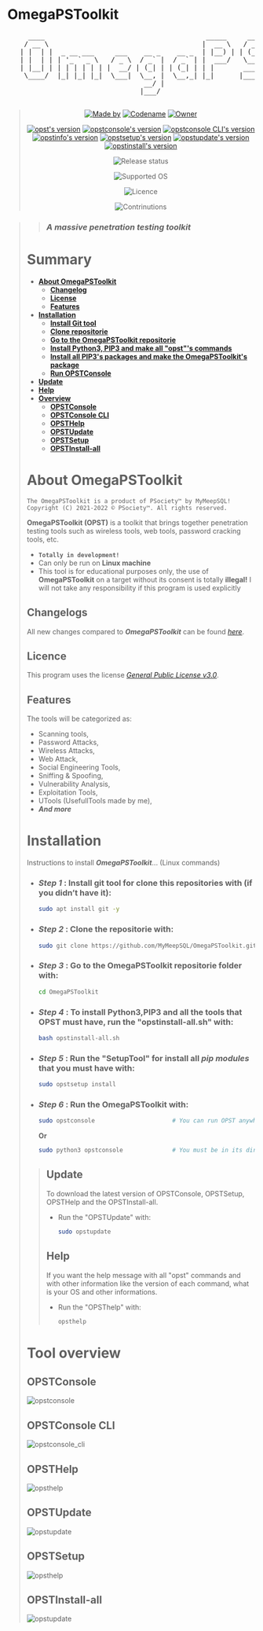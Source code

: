 <!--

#---[Metadata]---------------------------------------------------------------#
#  Filename ~ README.MD                   [Update: 2022-07-07 | 6:11  - PM]  #
#---[Info]-------------------------------------------------------------------#
#  A long description of OmegaPSToolkit                                      #
#  Language  ~  Markdown                                                     #
#---[Author]-----------------------------------------------------------------#
#  Thomas Pellissier ~ @MyMeepSQL                                            #
#  Copyright (C) 2021-2022 - © PSociety™ by MyMeepSQL. All rights reserved.  #
#---[Operating System]-------------------------------------------------------#
#  Developed for Linux                                                       #
#---[Licence]----------------------------------------------------------------#
#  GNU General Public License v3.0                                           #
#  -------------------------------                                           #
#  This program is free software; you can redistribute it and/or modify      #
#  it under the terms of the GNU General Public License as published by      #
#  the Free Software Foundation; either version 2 of the License, or         #
#  (at your option) any later version.                                       #
#                                                                            #
#  This program is distributed in the hope that it will be useful,           #
#  but WITHOUT ANY WARRANTY; without even the implied warranty of            #
#  MERCHANTABILITY or FITNESS FOR A PARTICULAR PURPOSE. See the              #
#  GNU General Public License for more details.                              #
#                                                                            #
#  You should have received a copy of the GNU General Public License along   #
#  with this program; if not, write to the Free Software Foundation, Inc.,   #
#  51 Franklin Street, Fifth Floor, Boston, MA 02110-1301 USA.               #
#----------------------------------------------------------------------------#

-->


# **OmegaPSToolkit**
 <pre>     ____                                       _____     _____   _______                   _   _   _   
    / __ \                                     |  __ \   / ____| |__   __|                 | | (_) | |  
   | |  | |  _ __ ___     ___    __ _    __ _  | |__) | | (___      | |      ___     ___   | |  _  | |_ 
   | |  | | | '_ ` _ \   / _ \  / _` |  / _` | |  ___/   \___ \     | |     / _ \   / _ \  | | | | | __|
   | |__| | | | | | | | |  __/ | (_| | | (_| | | |       ____) |    | |    | (_) | | (_) | | | | | | |_ 
    \____/  |_| |_| |_|  \___|  \__, |  \__,_| |_|      |_____/     |_|     \___/   \___/  |_| |_|  \__|
                                 __/ |                                                                  
                                |___/    

</pre>
         
<blockquote>
<p align="center">
  <a href="https://github.com/MyMeepSQL"><img src="https://img.shields.io/badge/Made%20by-Thomas%20Pellissier-informational?style=for-the-badge" alt="Made by"></a>
  <a href="https://github.com/MyMeepSQL"><img src="https://img.shields.io/badge/Codename-MyMeepSQL-informational?style=for-the-badge" alt="Codename"></a>
  <a href="https://github.com/PentestSociety-PSociety"><img src="https://img.shields.io/badge/Owner-©%20PSociety™-informational?style=for-the-badge" alt="Owner"></a>
</p>
<p align="center">
  <a href="https://github.com/MyMeepSQL/OmegaPSToolkit/blob/main/CHANGLOG.md"><img src="https://img.shields.io/badge/opst%20(the%20main%20command)%20version-0.0.1.8-brightgreen?style=for-the-badge" alt="opst's version"></a>
  <a href="https://github.com/MyMeepSQL/OmegaPSToolkit/blob/main/CHANGLOG.md"><img src="https://img.shields.io/badge/opstconsole%20version-0.0.1.8-brightgreen?style=for-the-badge" alt="opstconsole's version"></a>
  <a href="https://github.com/MyMeepSQL/OmegaPSToolkit/blob/main/CHANGLOG.md"><img src="https://img.shields.io/badge/opstconsole_CLI%20Version%20[BETA]-v0.0.1.5-red?style=for-the-badge" alt="opstconsole CLI's version"></a>
  <a href="https://github.com/MyMeepSQL/OmegaPSToolkit/blob/main/CHANGLOG.md"><img src="https://img.shields.io/badge/opstinfo%20version-v3.0-success?style=for-the-badge" alt="opstinfo's version"></a>
  <a href="https://github.com/MyMeepSQL/OmegaPSToolkit/blob/main/CHANGLOG.md"><img src="https://img.shields.io/badge/opstsetup%20version-v2.6-success?style=for-the-badge" alt="opstsetup's version"></a>
  <a href="https://github.com/MyMeepSQL/OmegaPSToolkit/blob/main/CHANGLOG.md"><img src="https://img.shields.io/badge/opstupdate%20version-v2.9-success?style=for-the-badge" alt="opstupdate's version"></a>
  <a href="https://github.com/MyMeepSQL/OmegaPSToolkit/blob/main/CHANGLOG.md"><img src="https://img.shields.io/badge/opstinstall%20version-v2.2-success?style=for-the-badge" alt="opstinstall's version"></a>
</p>
<p align="center">
 <img src="https://img.shields.io/badge/Release's%20 status-In%20Development-yellow?style=for-the-badge" alt="Release status">
</p>
<p align="center">
  <img src="https://img.shields.io/badge/Supported%20OS-Linux-brightgreen?style=for-the-badge" alt="Supported OS">
</p>
<p align="center">
  <img src="https://img.shields.io/badge/Licence-GNU%20GPL--3.0-important?style=for-the-badge" alt="Licence">
</p>
<p align="center">
  <img src="https://img.shields.io/badge/Contributions-Open%20!-yellow?style=for-the-badge" alt="Contrinutions">
</p>
</blockquote>

>> ### _**A massive penetration testing toolkit**_
> 
> # **Summary**
> - [**About OmegaPSToolkit**](https://github.com/MyMeepSQL/OmegaPSToolkit#about-omegapstoolkit)
>   - [**Changelog**](https://github.com/MyMeepSQL/OmegaPSToolkit#changelogs)
>   - [**License**](https://github.com/MyMeepSQL/OmegaPSToolkit#license)
>   - [**Features**](https://github.com/MyMeepSQL/OmegaPSToolkit#features)
> - [**Installation**](https://github.com/MyMeepSQL/OmegaPSToolkit#installation)
>   - [**Install Git tool**](https://github.com/MyMeepSQL/OmegaPSToolkit#step-1--install-git-tool-for-clone-this-repositories-with-if-you-didnt-have-it)
>   - [**Clone repositorie**](https://github.com/MyMeepSQL/OmegaPSToolkit#step-2--clone-the-repositorie-with)
>   - [**Go to the OmegaPSToolkit repositorie**](https://github.com/MyMeepSQL/OmegaPSToolkit#step-3--go-to-the-omegapstoolkit-repositorie-folder-with)
>   - [**Install Python3, PIP3 and make all "opst"'s commands**](https://github.com/MyMeepSQL/OmegaPSToolkit#step-4--to-install-python3-and-pip3-run-the-opstinstall-allsh-with)
>   - [**Install all PIP3's packages and make the OmegaPSToolkit's package**](https://github.com/MyMeepSQL/OmegaPSToolkit#step-5--run-the-setuptool-for-install-all-pip-modules-that-you-must-have-with)
>   - [**Run OPSTConsole**](https://github.com/MyMeepSQL/OmegaPSToolkit#step-6--run-the-omegapstoolkit-with)
> - [**Update**](https://github.com/MyMeepSQL/OmegaPSToolkit#update)
> - [**Help**](https://github.com/MyMeepSQL/OmegaPSToolkit#help)
> - [**Overview**](https://github.com/MyMeepSQL/OmegaPSToolkit#tool-overview)
>   - [**OPSTConsole**](https://github.com/MyMeepSQL/OmegaPSToolkit#opstconsole)
>   - [**OPSTConsole CLI**](https://github.com/MyMeepSQL/OmegaPSToolkit#opstconsole-cli)
>   - [**OPSTHelp**](https://github.com/MyMeepSQL/OmegaPSToolkit#opsthelp)
>   - [**OPSTUpdate**](https://github.com/MyMeepSQL/OmegaPSToolkit#opstupdate)
>   - [**OPSTSetup**](https://github.com/MyMeepSQL/OmegaPSToolkit#opstsetup)
>   - [**OPSTInstall-all**](https://github.com/MyMeepSQL/OmegaPSToolkit#opstinstall-all)
> # **About OmegaPSToolkit**
> ```
> The OmegaPSToolkit is a product of PSociety™ by MyMeepSQL!
> Copyright (C) 2021-2022 © PSociety™. All rights reserved.
> ```
>
>  **OmegaPSToolkit (OPST)** is a toolkit that brings together penetration testing tools such as wireless tools, web tools, password cracking tools, etc.
> * **`Totally in development!`**
> * Can only be run on **Linux machine**
> * This tool is for educational purposes only, the use of **OmegaPSToolkit** on a target without its consent is totally **illegal!** I will not take any responsibility if this program is used explicitly
> 
> ## **Changelogs**
> All new changes compared to _**OmegaPSToolkit**_ can be found _[here](https://github.com/MyMeepSQL/OmegaPSToolkit/blob/main/CHANGLOG.md)_.
> ## **Licence**
> This program uses the license _[General Public License v3.0](https://github.com/MyMeepSQL/OmegaPSToolkit/blob/main/LICENSE)_.
> ## **Features**
> The tools will be categorized as:
>  * Scanning tools,
>  * Password Attacks,
>  * Wireless Attacks,
>  * Web Attack,
>  * Social Engineering Tools,
>  * Sniffing & Spoofing,
>  * Vulnerability Analysis,
>  * Exploitation Tools,
>  * UTools (UsefullTools made by me),
>  * _**And more**_
> 
> # **Installation**
> Instructions to install ***OmegaPSToolkit***... (Linux commands)
> 
> * ### _Step 1_ : Install **git** tool for clone this repositories with (if you didn’t have it):
>   ```bash
>   sudo apt install git -y
>   ```
> * ### _Step 2_ : **Clone** the repositorie with:
>   ```bash
>   sudo git clone https://github.com/MyMeepSQL/OmegaPSToolkit.git
>   ```
> * ### _Step 3_ : Go to the **OmegaPSToolkit repositorie folder** with:
>   ```bash
>   cd OmegaPSToolkit
>   ```
> * ### _Step 4_ : To install **Python3**,**PIP3**  and **all the tools that OPST must have**, run the "opstinstall-all.sh" with:
>   ```bash
>   bash opstinstall-all.sh
>   ```
> * ### _Step 5_ : Run the "**SetupTool**" for install all _pip modules_ that you must have with:
>   ```bash
>   sudo opstsetup install
>   ```
> * ### _Step 6_ : Run the **OmegaPSToolkit** with:
>   ```bash
>   sudo opstconsole                      # You can run OPST anywhere (tell me if a problem appears) 
>   ```
>   **Or**
>   ```bash
>   sudo python3 opstconsole              # You must be in its directory to run OPST like this (/usr/share/OmegaPSToolkit/)
>   ```
>> ## **Update**
>>To download the latest version of OPSTConsole, OPSTSetup, OPSTHelp and the OPSTInstall-all.
>>* Run the "OPSTUpdate" with:
>>   ```bash
>>   sudo opstupdate
>>   ```
>> ## **Help**
>>If you want the help message with all "opst" commands and with other information like the version of each command, what is your OS and other informations.
>>* Run the "OPSThelp" with:
>>   ```bash
>>   opsthelp
>>   ```
>
> # Tool overview
> ## OPSTConsole
> ![opstconsole](https://github.com/MyMeepSQL/OmegaPSToolkit/blob/main/Screens/opstconsole_main_page.png)
> 
> ## OPSTConsole CLI
> ![opstconsole_cli](https://github.com/MyMeepSQL/OmegaPSToolkit/blob/main/Screens/opstconsole_cli.png)
> 
> ## OPSTHelp
> ![opsthelp](https://github.com/MyMeepSQL/OmegaPSToolkit/blob/main/Screens/opsthelp.png)
> 
> ## OPSTUpdate
> ![opstupdate](https://github.com/MyMeepSQL/OmegaPSToolkit/blob/main/Screens/opstupdate.png)
>
> ## OPSTSetup 
> ![opsthelp](https://github.com/MyMeepSQL/OmegaPSToolkit/blob/main/Screens/opstsetup.png)
>
> ## OPSTInstall-all
> ![opstupdate](https://github.com/MyMeepSQL/OmegaPSToolkit/blob/main/Screens/opstinstall-all.png)
